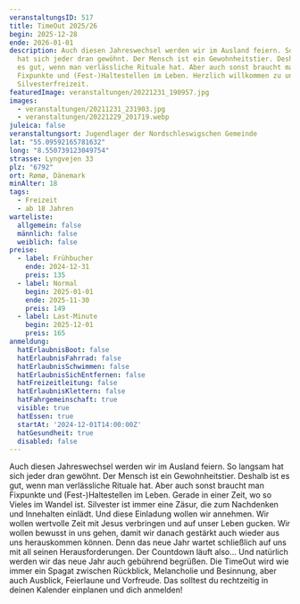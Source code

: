 ```yaml
---
veranstaltungsID: 517
title: TimeOut 2025/26
begin: 2025-12-28
ende: 2026-01-01
description: Auch diesen Jahreswechsel werden wir im Ausland feiern. So langsam
  hat sich jeder dran gewöhnt. Der Mensch ist ein Gewohnheitstier. Deshalb ist
  es gut, wenn man verlässliche Rituale hat. Aber auch sonst braucht man
  Fixpunkte und (Fest-)Haltestellen im Leben. Herzlich willkommen zu unserer
  Silvesterfreizeit.
featuredImage: veranstaltungen/20221231_190957.jpg
images:
  - veranstaltungen/20211231_231903.jpg
  - veranstaltungen/20221229_201719.webp
juleica: false
veranstaltungsort: Jugendlager der Nordschleswigschen Gemeinde
lat: "55.09592165781632"
long: "8.550739123049754"
strasse: Lyngvejen 33
plz: "6792"
ort: Rømø, Dänemark
minAlter: 18
tags:
  - Freizeit
  - ab 18 Jahren
warteliste:
  allgemein: false
  männlich: false
  weiblich: false
preise:
  - label: Frühbucher
    ende: 2024-12-31
    preis: 135
  - label: Normal
    begin: 2025-01-01
    ende: 2025-11-30
    preis: 149
  - label: Last-Minute
    begin: 2025-12-01
    preis: 165
anmeldung:
  hatErlaubnisBoot: false
  hatErlaubnisFahrrad: false
  hatErlaubnisSchwimmen: false
  hatErlaubnisSichEntfernen: false
  hatFreizeitleitung: false
  hatErlaubnisKlettern: false
  hatFahrgemeinschaft: true
  visible: true
  hatEssen: true
  startAt: '2024-12-01T14:00:00Z'
  hatGesundheit: true
  disabled: false
---
```

Auch diesen Jahreswechsel werden wir im Ausland feiern. So langsam hat sich jeder dran gewöhnt. Der Mensch ist ein Gewohnheitstier. Deshalb ist es gut, wenn man verlässliche Rituale hat. Aber auch sonst braucht man Fixpunkte und (Fest-)Haltestellen im Leben. Gerade in einer Zeit, wo so Vieles im Wandel ist. Silvester ist immer eine Zäsur, die zum Nachdenken und Innehalten einlädt. Und diese Einladung wollen wir annehmen. Wir wollen wertvolle Zeit mit Jesus verbringen und auf unser Leben gucken. Wir wollen bewusst in uns gehen, damit wir danach gestärkt auch wieder aus uns herauskommen können. Denn das neue Jahr wartet schließlich auf uns mit all seinen Herausforderungen. Der Countdown läuft also… Und natürlich werden wir das neue Jahr auch gebührend begrüßen. Die TimeOut wird wie immer ein Spagat zwischen Rückblick, Melancholie und Besinnung, aber auch Ausblick, Feierlaune und Vorfreude. Das solltest du rechtzeitig in deinen Kalender einplanen und dich anmelden!
